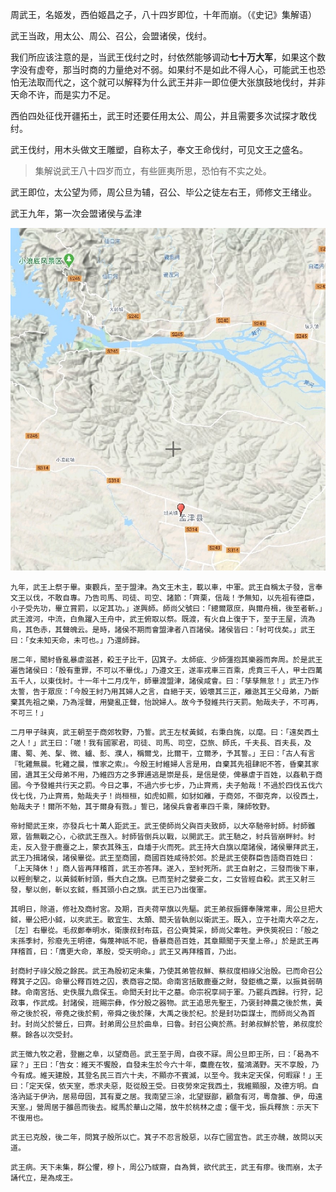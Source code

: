 周武王，名姬发，西伯姬昌之子，八十四岁即位，十年而崩。（《史记》集解语）

武王当政，用太公、周公、召公，会盟诸侯，伐纣。

我们所应该注意的是，当武王伐纣之时，纣依然能够调动**七十万大军**，如果这个数字没有虚夸，那当时商的力量绝对不弱。如果纣不是如此不得人心，可能武王也恐怕无法取而代之，这个就可以解释为什么武王并非一即位便大张旗鼓地伐纣，并非天命不许，而是实力不足。

西伯四处征伐开疆拓土，武王时还要任用太公、周公，并且需要多次试探才敢伐纣。

武王伐纣，用木头做文王雕塑，自称太子，奉文王命伐纣，可见文王之盛名。

> 集解说武王八十四岁而立，有些匪夷所思，恐怕有不实之处。

武王即位，太公望为师，周公旦为辅，召公、毕公之徒左右王，师修文王绪业。

武王九年，第一次会盟诸侯与孟津

![孟津](../地图/孟津.ovitalMap.jpg)

```
九年，武王上祭于畢。東觀兵，至于盟津。為文王木主，載以車，中軍。武王自稱太子發，言奉文王以伐，不敢自專。乃告司馬、司徒、司空、諸節：「齊栗，信哉！予無知，以先祖有德臣，小子受先功，畢立賞罰，以定其功。」遂興師。師尚父號曰：「總爾眾庶，與爾舟楫，後至者斬。」武王渡河，中流，白魚躍入王舟中，武王俯取以祭。既渡，有火自上復于下，至于王屋，流為烏，其色赤，其聲魄云。是時，諸侯不期而會盟津者八百諸侯。諸侯皆曰：「紂可伐矣。」武王曰：「女未知天命，未可也。」乃還師歸。
```
```
居二年，聞紂昏亂暴虐滋甚，殺王子比干，囚箕子。太師疵、少師彊抱其樂器而奔周。於是武王遍告諸侯曰：「殷有重罪，不可以不畢伐。」乃遵文王，遂率戎車三百乘，虎賁三千人，甲士四萬五千人，以東伐紂。十一年十二月戊午，師畢渡盟津，諸侯咸會。曰：「孳孳無怠！」武王乃作太誓，告于眾庶：「今殷王紂乃用其婦人之言，自絕于天，毀壞其三正，離逖其王父母弟，乃斷棄其先祖之樂，乃為淫聲，用變亂正聲，怡說婦人。故今予發維共行天罰。勉哉夫子，不可再，不可三！」
```
```
二月甲子昧爽，武王朝至于商郊牧野，乃誓。武王左杖黃鉞，右秉白旄，以麾。曰：「遠矣西土之人！」武王曰：「嗟！我有國冢君，司徒、司馬、司空，亞旅、師氏，千夫長、百夫長，及庸、蜀、羌、髳、微、纑、彭、濮人，稱爾戈，比爾干，立爾矛，予其誓。」王曰：「古人有言『牝雞無晨。牝雞之晨，惟家之索』。今殷王紂維婦人言是用，自棄其先祖肆祀不答，昏棄其家國，遺其王父母弟不用，乃維四方之多罪逋逃是崇是長，是信是使，俾暴虐于百姓，以姦軌于商國。今予發維共行天之罰。今日之事，不過六步七步，乃止齊焉，夫子勉哉！不過於四伐五伐六伐七伐，乃止齊焉，勉哉夫子！尚桓桓，如虎如羆，如豺如離，于商郊，不御克奔，以役西土，勉哉夫子！爾所不勉，其于爾身有戮。」誓已，諸侯兵會者車四千乘，陳師牧野。
```

```
帝紂聞武王來，亦發兵七十萬人距武王。武王使師尚父與百夫致師，以大卒馳帝紂師。紂師雖眾，皆無戰之心，心欲武王亟入。紂師皆倒兵以戰，以開武王。武王馳之，紂兵皆崩畔紂。紂走，反入登于鹿臺之上，蒙衣其殊玉，自燔于火而死。武王持大白旗以麾諸侯，諸侯畢拜武王，武王乃揖諸侯，諸侯畢從。武王至商國，商國百姓咸待於郊。於是武王使群臣告語商百姓曰：「上天降休！」商人皆再拜稽首，武王亦答拜。遂入，至紂死所。武王自射之，三發而後下車，以輕劍擊之，以黃鉞斬紂頭，縣大白之旗。已而至紂之嬖妾二女，二女皆經自殺。武王又射三發，擊以劍，斬以玄鉞，縣其頭小白之旗。武王已乃出復軍。
```
```
其明日，除道，修社及商紂宮。及期，百夫荷罕旗以先驅。武王弟叔振鐸奉陳常車，周公旦把大鉞，畢公把小鉞，以夾武王。散宜生、太顛、閎夭皆執劍以衛武王。既入，立于社南大卒之左，［左］右畢從。毛叔鄭奉明水，衛康叔封布茲，召公奭贊采，師尚父牽牲。尹佚筴祝曰：「殷之末孫季紂，殄廢先王明德，侮蔑神祇不祀，昏暴商邑百姓，其章顯聞于天皇上帝。」於是武王再拜稽首，曰：「膺更大命，革殷，受天明命。」武王又再拜稽首，乃出。
```
```
封商紂子祿父殷之餘民。武王為殷初定未集，乃使其弟管叔鮮、蔡叔度相祿父治殷。已而命召公釋箕子之囚。命畢公釋百姓之囚，表商容之閭。命南宮括散鹿臺之財，發鉅橋之粟，以振貧弱萌隸。命南宮括、史佚展九鼎保玉。命閎夭封比干之墓。命宗祝享祠于軍。乃罷兵西歸。行狩，記政事，作武成。封諸侯，班賜宗彝，作分殷之器物。武王追思先聖王，乃褒封神農之後於焦，黃帝之後於祝，帝堯之後於薊，帝舜之後於陳，大禹之後於杞。於是封功臣謀士，而師尚父為首封。封尚父於營丘，曰齊。封弟周公旦於曲阜，曰魯。封召公奭於燕。封弟叔鮮於管，弟叔度於蔡。餘各以次受封。
```
```
武王徵九牧之君，登豳之阜，以望商邑。武王至于周，自夜不寐。周公旦即王所，曰：「曷為不寐？」王曰：「告女：維天不饗殷，自發未生於今六十年，麋鹿在牧，蜚鴻滿野。天不享殷，乃今有成。維天建殷，其登名民三百六十夫，不顯亦不賓滅，以至今。我未定天保，何暇寐！」王曰：「定天保，依天室，悉求夫惡，貶從殷王受。日夜勞來定我西土，我維顯服，及德方明。自洛汭延于伊汭，居易毋固，其有夏之居。我南望三涂，北望嶽鄙，顧詹有河，粵詹雒、伊，毋遠天室。」營周居于雒邑而後去。縱馬於華山之陽，放牛於桃林之虛；偃干戈，振兵釋旅：示天下不復用也。
```
```	
武王已克殷，後二年，問箕子殷所以亡。箕子不忍言殷惡，以存亡國宜告。武王亦醜，故問以天道。
```
```
武王病。天下未集，群公懼，穆卜，周公乃祓齋，自為質，欲代武王，武王有瘳。後而崩，太子誦代立，是為成王。
```
